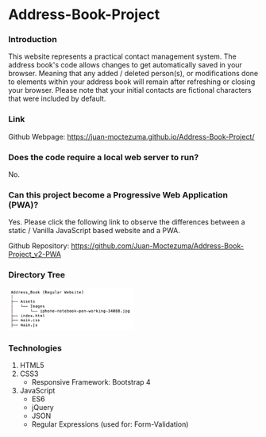 # Address-Book-Project

### Introduction

This website represents a practical contact management system.
The address book's code allows changes to get automatically 
saved in your browser. Meaning that any added / deleted person(s), or 
modifications done to elements within your address book will remain
after refreshing or closing your browser. Please note that your initial
contacts are fictional characters that were included by default.

### Link
Github Webpage: https://juan-moctezuma.github.io/Address-Book-Project/

### Does the code require a local web server to run?
No.

### Can this project become a Progressive Web Application (PWA)?
Yes. Please click the following link to observe the differences 
between a static / Vanilla JavaScript based website and a PWA.

Github Repository: https://github.com/Juan-Moctezuma/Address-Book-Project_v2-PWA

### Directory Tree
<img src="Image/Directory-Address-Book.png" width="50%">

### Technologies

1. HTML5
2. CSS3
   * Responsive Framework: Bootstrap 4
3. JavaScript
   * ES6
   * jQuery
   * JSON
   * Regular Expressions (used for: Form-Validation)
